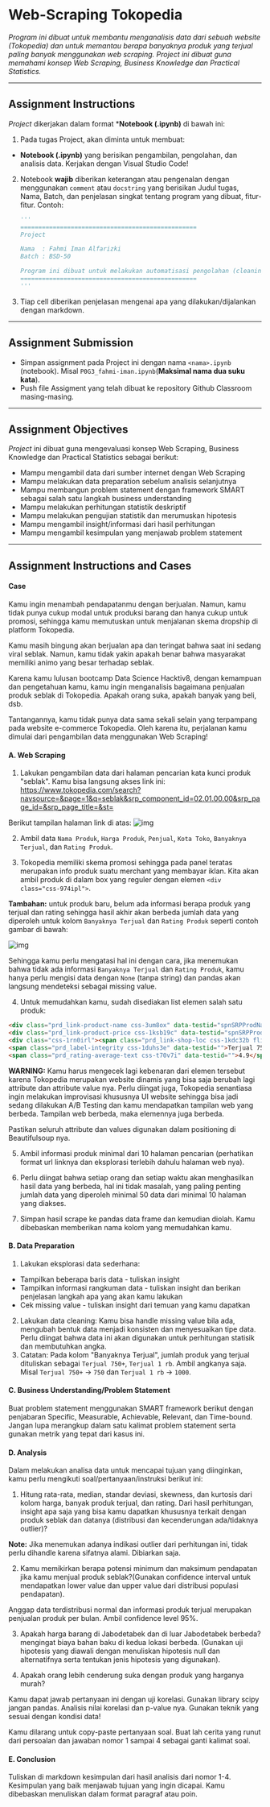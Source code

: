 # Web-Scraping Tokopedia

_Program ini dibuat untuk membantu menganalisis data dari sebuah website (Tokopedia) dan untuk 
memantau berapa banyaknya produk yang terjual paling banyak menggunakan web scraping.
Project ini dibuat guna memahami konsep Web Scraping, Business Knowledge dan Practical Statistics._

---

## Assignment Instructions

*Project* dikerjakan dalam format ***Notebook (.ipynb)**  di bawah ini:

1. Pada tugas Project, akan diminta untuk membuat:
  -  **Notebook (.ipynb)** yang berisikan pengambilan, pengolahan, dan analisis data. Kerjakan dengan Visual Studio Code!

2. Notebook **wajib** diberikan keterangan atau pengenalan dengan menggunakan `comment` atau `docstring` yang berisikan Judul tugas, Nama, Batch, dan penjelasan singkat tentang program yang dibuat, fitur-fitur. Contoh:
    ```py
    '''
    =================================================
    Project

    Nama  : Fahmi Iman Alfarizki
    Batch : BSD-50

    Program ini dibuat untuk melakukan automatisasi pengolahan (cleaning) data text yang berguna untuk pemodelan model analisa sentimen.
    =================================================
    '''
    ```
3. Tiap cell diberikan penjelasan mengenai apa yang dilakukan/dijalankan dengan markdown.

---

## Assignment Submission

- Simpan assignment pada Project ini dengan nama `<nama>.ipynb` (notebook). Misal `P0G3_fahmi-iman.ipynb`(**Maksimal nama dua suku kata**).
- Push file Assigment yang telah dibuat ke repository Github Classroom masing-masing.

---

## Assignment Objectives

*Project* ini dibuat guna mengevaluasi konsep Web Scraping, Business Knowledge dan Practical Statistics sebagai berikut:

- Mampu mengambil data dari sumber internet dengan Web Scraping
- Mampu melakukan data preparation sebelum analisis selanjutnya
- Mampu membangun problem statement dengan framework SMART sebagai salah satu langkah business understanding
- Mampu melakukan perhitungan statistik deskriptif
- Mampu melakukan pengujian statistik dan merumuskan hipotesis
- Mampu mengambil insight/informasi dari hasil perhitungan
- Mampu mengambil kesimpulan yang menjawab problem statement

---

## Assignment Instructions and Cases

#### Case
Kamu ingin menambah pendapatanmu dengan berjualan. Namun, kamu tidak punya cukup modal untuk produksi barang dan hanya cukup untuk promosi, sehingga kamu memutuskan untuk menjalanan skema dropship di platform Tokopedia.

Kamu masih bingung akan berjualan apa dan teringat bahwa saat ini sedang viral seblak. Namun, kamu tidak yakin apakah benar bahwa masyarakat memiliki animo yang besar terhadap seblak.

Karena kamu lulusan bootcamp Data Science Hacktiv8, dengan kemampuan dan pengetahuan kamu, kamu ingin menganalisis bagaimana penjualan produk seblak di Tokopedia. Apakah orang suka, apakah banyak yang beli, dsb.

Tantangannya, kamu tidak punya data sama sekali selain yang terpampang pada website e-commerce Tokopedia. Oleh karena itu, perjalanan kamu dimulai dari pengambilan data menggunakan Web Scraping!

#### A. Web Scraping
1. Lakukan pengambilan data dari halaman pencarian kata kunci produk "seblak". Kamu bisa langsung akses link ini:
  https://www.tokopedia.com/search?navsource=&page=1&q=seblak&srp_component_id=02.01.00.00&srp_page_id=&srp_page_title=&st=
  
  Berikut tampilan halaman link di atas:
  ![img](https://github.com/FTDS-learning-materials/phase-0/blob/main/img/p0gc3_1.png?raw=true)

2. Ambil data `Nama Produk`, `Harga Produk`, `Penjual`, `Kota Toko`, `Banyaknya Terjual`, dan `Rating Produk`.

3. Tokopedia memiliki skema promosi sehingga pada panel teratas merupakan info produk suatu merchant yang membayar iklan. Kita akan ambil produk di dalam box yang reguler dengan elemen `<div class="css-974ipl">`.

  **Tambahan:** untuk produk baru, belum ada informasi berapa produk yang terjual dan rating sehingga hasil akhir akan berbeda jumlah data yang diperoleh untuk kolom `Banyaknya Terjual` dan `Rating Produk` seperti contoh gambar di bawah:

  ![img](https://github.com/FTDS-learning-materials/phase-0/blob/main/img/p0gc3_2.png?raw=true)

  Sehingga kamu perlu mengatasi hal ini dengan cara, jika menemukan bahwa tidak ada informasi `Banyaknya Terjual` dan `Rating Produk`, kamu hanya perlu mengisi data dengan `None` (tanpa string) dan pandas akan langsung mendeteksi sebagai missing value.

4. Untuk memudahkan kamu, sudah disediakan list elemen salah satu produk:
  ```html
  <div class="prd_link-product-name css-3um8ox" data-testid="spnSRPProdName">SEBLAK JUARA INSTAN MASAK BASAH ASLI BANDUNG ENAK MANTAP</div>
<div class="prd_link-product-price css-1ksb19c" data-testid="spnSRPProdPrice">Rp22.000</div>
<div class="css-1rn0irl"><span class="prd_link-shop-loc css-1kdc32b flip" data-testid="spnSRPProdTabShopLoc">Bandung</span><span class="prd_link-shop-name css-1kdc32b flip" data-testid="">Rasa Juara Indonesia</span></div>
<span class="prd_label-integrity css-1duhs3e" data-testid="">Terjual 750+</span>
<span class="prd_rating-average-text css-t70v7i" data-testid="">4.9</span>
  ```
  **WARNING:** Kamu harus mengecek lagi kebenaran dari elemen tersebut karena Tokopedia merupakan website dinamis yang bisa saja berubah lagi attribute dan attribute value nya. Perlu diingat juga, Tokopedia senantiasa ingin melakukan improvisasi khususnya UI website sehingga bisa jadi sedang dilakukan A/B Testing dan kamu mendapatkan tampilan web yang berbeda. Tampilan web berbeda, maka elemennya juga berbeda.

  Pastikan seluruh attribute dan values digunakan dalam positioning di Beautifulsoup nya.

5. Ambil informasi produk minimal dari 10 halaman pencarian (perhatikan format url linknya dan eksplorasi terlebih dahulu halaman web nya).

6. Perlu diingat bahwa setiap orang dan setiap waktu akan menghasilkan hasil data yang berbeda, hal ini tidak masalah, yang paling penting jumlah data yang diperoleh minimal 50 data dari minimal 10 halaman yang diakses.

7. Simpan hasil scrape ke pandas data frame dan kemudian diolah. Kamu dibebaskan memberikan nama kolom yang memudahkan kamu.

#### B. Data Preparation

1. Lakukan eksplorasi data sederhana:
  - Tampilkan beberapa baris data - tuliskan insight
  - Tampilkan informasi rangkuman data - tuliskan insight dan berikan penjelasan langkah apa yang akan kamu lakukan
  - Cek missing value - tuliskan insight dari temuan yang kamu dapatkan
2. Lakukan data cleaning:
  Kamu bisa handle missing value bila ada, mengubah bentuk data menjadi konsisten dan menyesuaikan tipe data. Perlu diingat bahwa data ini akan digunakan untuk perhitungan statisik dan membutuhkan angka.
3. Catatan:
  Pada kolom "Banyaknya Terjual", jumlah produk yang terjual dituliskan sebagai `Terjual 750+`, `Terjual 1 rb`. Ambil angkanya saja. Misal `Terjual 750+` -> `750` dan `Terjual 1 rb` -> `1000`.

#### C. Business Understanding/Problem Statement
Buat problem statement menggunakan SMART framework berikut dengan penjabaran Specific, Measurable, Achievable, Relevant, dan Time-bound. Jangan lupa merangkup dalam satu kalimat problem statement serta gunakan metrik yang tepat dari kasus ini.

#### D. Analysis
  Dalam melakukan analisa data untuk mencapai tujuan yang diinginkan, kamu perlu mengikuti soal/pertanyaan/instruksi berikut ini:
1. Hitung rata-rata, median, standar deviasi, skewness, dan kurtosis dari kolom harga, banyak produk terjual, dan rating. Dari hasil perhitungan, insight apa saja yang bisa kamu dapatkan khususnya terkait dengan produk seblak dan datanya (distribusi dan kecenderungan ada/tidaknya outlier)?

  **Note:** Jika menemukan adanya indikasi outlier dari perhitungan ini, tidak perlu dihandle karena sifatnya alami. Dibiarkan saja.

2. Kamu memikirkan berapa potensi minimum dan maksimum pendapatan jika kamu menjual produk seblak?(Gunakan confidence interval untuk mendapatkan lower value dan upper value dari distribusi populasi pendapatan).

  Anggap data terdistribusi normal dan informasi produk terjual merupakan penjualan produk per bulan. Ambil confidence level 95%.

3. Apakah harga barang di Jabodetabek dan di luar Jabodetabek berbeda? mengingat biaya bahan baku di kedua lokasi berbeda. (Gunakan uji hipotesis yang diawali dengan menuliskan hipotesis null dan alternatifnya serta tentukan jenis hipotesis yang digunakan).

4. Apakah orang lebih cenderung suka dengan produk yang harganya murah?

  Kamu dapat jawab pertanyaan ini dengan uji korelasi. Gunakan library scipy jangan pandas. Analisis nilai korelasi dan p-value nya. Gunakan teknik yang sesuai dengan kondisi data!

Kamu dilarang untuk copy-paste pertanyaan soal. Buat lah cerita yang runut dari persoalan dan jawaban nomor 1 sampai 4 sebagai ganti kalimat soal.

#### E. Conclusion
  Tuliskan di markdown kesimpulan dari hasil analisis dari nomor 1-4. Kesimpulan yang baik menjawab tujuan yang ingin dicapai. Kamu dibebaskan menuliskan dalam format paragraf atau poin.
